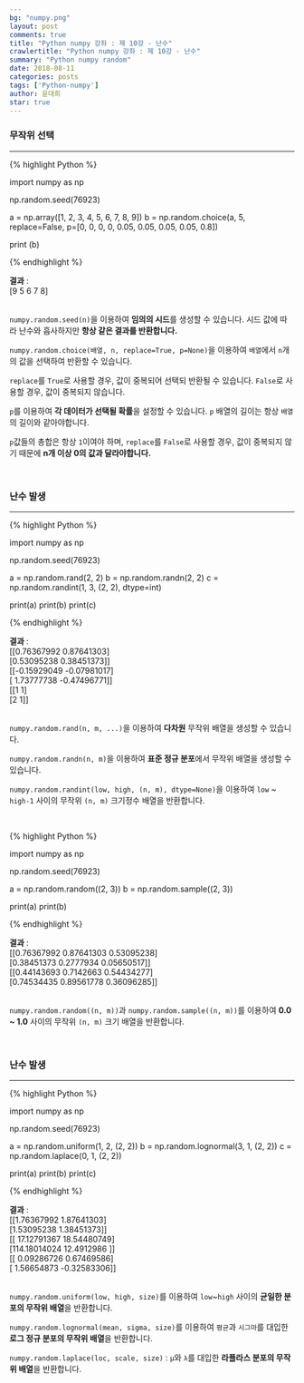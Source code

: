 ```yaml
---
bg: "numpy.png"
layout: post
comments: true
title: "Python numpy 강좌 : 제 10강 - 난수"
crawlertitle: "Python numpy 강좌 : 제 10강 - 난수"
summary: "Python numpy random"
date: 2018-08-11
categories: posts
tags: ['Python-numpy']
author: 윤대희
star: true
---
```


### 무작위 선택 ###
----------

{% highlight Python %}

import numpy as np

np.random.seed(76923)

a = np.array([1, 2, 3, 4, 5, 6, 7, 8, 9])
b = np.random.choice(a, 5, replace=False, p=[0, 0, 0, 0, 0.05, 0.05, 0.05, 0.05, 0.8])

print (b)

{% endhighlight %}

**결과**
:    
[9 5 6 7 8]<br>
<br>

`numpy.random.seed(n)`을 이용하여 **임의의 시드**를 생성할 수 있습니다. 시드 값에 따라 난수와 흡사하지만 **항상 같은 결과를 반환합니다.**

`numpy.random.choice(배열, n, replace=True, p=None)`을 이용하여 `배열`에서 `n`개의 값을 선택하여 반환할 수 있습니다.

`replace`를 `True`로 사용할 경우, 값이 중복되어 선택되 반환될 수 있습니다. `False`로 사용할 경우, 값이 중복되지 않습니다.

`p`를 이용하여 **각 데이터가 선택될 확률**을 설정할 수 있습니다. `p` 배열의 길이는 항상 `배열`의 길이와 같아야합니다. 

`p`값들의 총합은 항상 `1`이여야 하며, `replace`를 `False`로 사용할 경우, 값이 중복되지 않기 때문에 **n개 이상 0의 값과 달라야합니다.**

<br>

### 난수 발생 ###
----------

{% highlight Python %}

import numpy as np

np.random.seed(76923)

a = np.random.rand(2, 2)
b = np.random.randn(2, 2)
c = np.random.randint(1, 3, (2, 2), dtype=int)

print(a)
print(b)
print(c)

{% endhighlight %}

**결과**
:    
[[0.76367992 0.87641303]<br>
 [0.53095238 0.38451373]]<br>
[[-0.15929049 -0.07981017]<br>
 [ 1.73777738 -0.47496771]]<br>
[[1 1]<br>
 [2 1]]<br>
<br>

`numpy.random.rand(n, m, ...)`을 이용하여 **다차원** 무작위 배열을 생성할 수 있습니다.

`numpy.random.randn(n, m)`을 이용하여 **표준 정규 분포**에서 무작위 배열을 생성할 수 있습니다.

`numpy.random.randint(low, high, (n, m), dtype=None)`을 이용하여 `low` ~ `high-1` 사이의 무작위  `(n, m)` 크기정수 배열을 반환합니다.

<br>

{% highlight Python %}

import numpy as np

np.random.seed(76923)

a = np.random.random((2, 3))
b = np.random.sample((2, 3))

print(a)
print(b)

{% endhighlight %}

**결과**
:    
[[0.76367992 0.87641303 0.53095238]<br>
 [0.38451373 0.2777934  0.05650517]]<br>
[[0.44143693 0.7142663  0.54434277]<br>
 [0.74534435 0.89561778 0.36096285]]<br>
<br>

`numpy.random.random((n, m))`과 `numpy.random.sample((n, m))`를 이용하여 **0.0 ~ 1.0** 사이의 무작위 `(n, m)` 크기 배열을 반환합니다.

<br>

### 난수 발생 ###
----------

{% highlight Python %}

import numpy as np

np.random.seed(76923)

a = np.random.uniform(1, 2, (2, 2))
b = np.random.lognormal(3, 1, (2, 2))
c = np.random.laplace(0, 1, (2, 2))

print(a)
print(b)
print(c)

{% endhighlight %}

**결과**
:    
[[1.76367992 1.87641303]<br>
 [1.53095238 1.38451373]]<br>
[[ 17.12791367  18.54480749]<br>
 [114.18014024  12.4912986 ]]<br>
[[ 0.09286726  0.67469586]<br>
 [ 1.56654873 -0.32583306]]<br>
<br>

`numpy.random.uniform(low, high, size)`를 이용하여  `low`~`high` 사이의 **균일한 분포의 무작위 배열**을 반환합니다.

`numpy.random.lognormal(mean, sigma, size)`를 이용하여 `평균`과 `시그마`를 대입한 **로그 정규 분포의 무작위 배열**을 반환합니다.

`numpy.random.laplace(loc, scale, size)` : `μ`와 `λ`를 대입한 **라플라스 분포의 무작위 배열**을 반환합니다.
